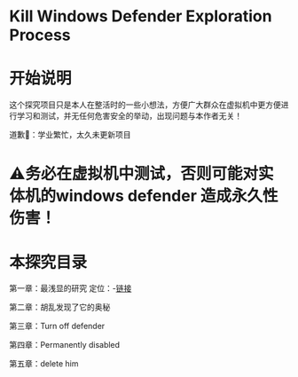 # Kill Windows Defender Exploration Process
# 开始说明
这个探究项目只是本人在整活时的一些小想法，方便广大群众在虚拟机中更方便进行学习和测试，并无任何危害安全的举动，出现问题与本作者无关！

道歉🙇：学业繁忙，太久未更新项目
# ⚠务必在虚拟机中测试，否则可能对实体机的windows defender 造成永久性伤害！
# 本探究目录
第一章：最浅显的研究
定位：-[链接]("https://github.com/sun12yyds/Kill-Windows-Defender-Exploration-Process/blob/main/Chapter%201")

第二章：胡乱发现了它的奥秘

第三章：Turn off defender

第四章：Permanently disabled

第五章：delete him
